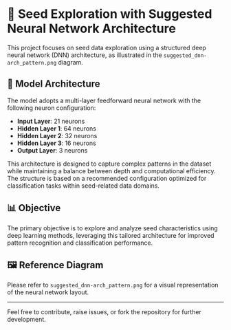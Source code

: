 # 🌱 Seed Exploration with Suggested Neural Network Architecture

This project focuses on seed data exploration using a structured deep neural network (DNN) architecture, as illustrated in the `suggested_dnn-arch_pattern.png` diagram.

## 🧠 Model Architecture

The model adopts a multi-layer feedforward neural network with the following neuron configuration:

- **Input Layer**: 21 neurons  
- **Hidden Layer 1**: 64 neurons  
- **Hidden Layer 2**: 32 neurons  
- **Hidden Layer 3**: 16 neurons  
- **Output Layer**: 3 neurons

This architecture is designed to capture complex patterns in the dataset while maintaining a balance between depth and computational efficiency. The structure is based on a recommended configuration optimized for classification tasks within seed-related data domains.

## 📊 Objective

The primary objective is to explore and analyze seed characteristics using deep learning methods, leveraging this tailored architecture for improved pattern recognition and classification performance.

## 🖼️ Reference Diagram

Please refer to `suggested_dnn-arch_pattern.png` for a visual representation of the neural network layout.

---

Feel free to contribute, raise issues, or fork the repository for further development.
